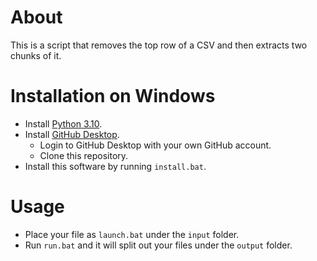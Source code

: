 # About

This is a script that removes the top row of a CSV and then extracts two chunks of it.

# Installation on Windows

- Install [Python 3.10](https://www.python.org/downloads/release/python-3100/).
- Install [GitHub Desktop](https://desktop.github.com/).
  - Login to GitHub Desktop with your own GitHub account.
  - Clone this repository.
- Install this software by running `install.bat`.

# Usage

- Place your file as `launch.bat` under the `input` folder.
- Run `run.bat` and it will split out your files under the `output` folder.
